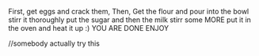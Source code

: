 First, get eggs and crack them,
Then, Get the flour and pour into the bowl
stirr it thoroughly
put the sugar and then the milk
stirr some MORE
put it in the oven and heat it up :)
YOU ARE DONE
ENJOY

//somebody actually try this